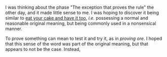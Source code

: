 I was thinking about the phase "The exception that proves the rule" the other
day, and it made little sense to me. I was hoping to discover it being similar
to [eat your cake and have it too](http://wsu.edu/~brians/errors/eatcake.html),
*i.e.* possessing a normal and reasonable original meaning, but being commonly
used in a nonsensical manner.

To prove something can mean to test it and try it, as in *proving ore*. I hoped
that this sense of the word was part of the original meaning, but that appears
to not be the case. Instead, 
